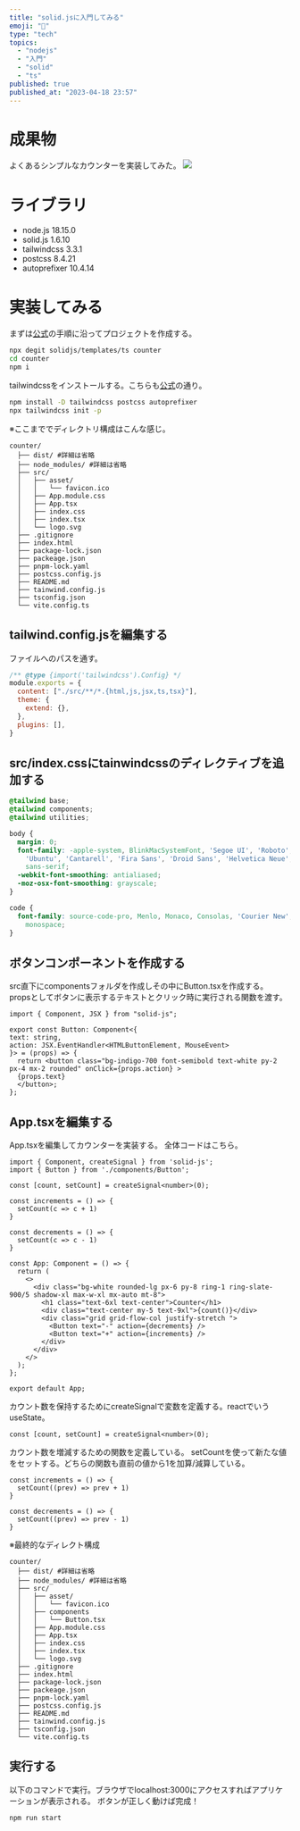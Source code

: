 ```yaml
---
title: "solid.jsに入門してみる"
emoji: "🐥"
type: "tech"
topics:
  - "nodejs"
  - "入門"
  - "solid"
  - "ts"
published: true
published_at: "2023-04-18 23:57"
---
```


# 成果物
よくあるシンプルなカウンターを実装してみた。
![](https://storage.googleapis.com/zenn-user-upload/b3acff6c8010-20230418.png)

# ライブラリ
* node.js 18.15.0
* solid.js 1.6.10
* tailwindcss 3.3.1
* postcss 8.4.21
* autoprefixer 10.4.14

# 実装してみる
まずは[公式](https://www.solidjs.com/guides/getting-started)の手順に沿ってプロジェクトを作成する。
```bash
npx degit solidjs/templates/ts counter
cd counter
npm i
```

tailwindcssをインストールする。こちらも[公式](https://tailwindcss.com/docs/guides/solidjs)の通り。
```bash
npm install -D tailwindcss postcss autoprefixer
npx tailwindcss init -p
```

※ここまででディレクトリ構成はこんな感じ。
```
counter/
  ├── dist/ #詳細は省略
  ├── node_modules/ #詳細は省略
  ├── src/ 
  │   ├── asset/
  │   │   └── favicon.ico
  │   ├── App.module.css
  │   ├── App.tsx
  │   ├── index.css
  │   ├── index.tsx
  │   └── logo.svg
  ├── .gitignore
  ├── index.html
  ├── package-lock.json
  ├── packeage.json
  ├── pnpm-lock.yaml
  ├── postcss.config.js
  ├── README.md
  ├── tainwind.config.js
  ├── tsconfig.json
  └── vite.config.ts
```

## tailwind.config.jsを編集する
ファイルへのパスを通す。
```js:tailwind.config.js
/** @type {import('tailwindcss').Config} */
module.exports = {
  content: ["./src/**/*.{html,js,jsx,ts,tsx}"],
  theme: {
    extend: {},
  },
  plugins: [],
}
```

## src/index.cssにtainwindcssのディレクティブを追加する
```css:src/index.css
@tailwind base;
@tailwind components;
@tailwind utilities;

body {
  margin: 0;
  font-family: -apple-system, BlinkMacSystemFont, 'Segoe UI', 'Roboto', 'Oxygen',
    'Ubuntu', 'Cantarell', 'Fira Sans', 'Droid Sans', 'Helvetica Neue',
    sans-serif;
  -webkit-font-smoothing: antialiased;
  -moz-osx-font-smoothing: grayscale;
}

code {
  font-family: source-code-pro, Menlo, Monaco, Consolas, 'Courier New',
    monospace;
}
```

## ボタンコンポーネントを作成する
src直下にcomponentsフォルダを作成しその中にButton.tsxを作成する。
propsとしてボタンに表示するテキストとクリック時に実行される関数を渡す。
```tsx:src/components/Button.tsx
import { Component, JSX } from "solid-js";

export const Button: Component<{
text: string,
action: JSX.EventHandler<HTMLButtonElement, MouseEvent>
}> = (props) => {
  return <button class="bg-indigo-700 font-semibold text-white py-2 px-4 mx-2 rounded" onClick={props.action} >
  {props.text}
  </button>;
};
```

## App.tsxを編集する
App.tsxを編集してカウンターを実装する。
全体コードはこちら。
```tsx:App.tsx
import { Component, createSignal } from 'solid-js';
import { Button } from './components/Button';

const [count, setCount] = createSignal<number>(0);

const increments = () => {
  setCount(c => c + 1)
}

const decrements = () => {
  setCount(c => c - 1)
}

const App: Component = () => {
  return (
    <>
      <div class="bg-white rounded-lg px-6 py-8 ring-1 ring-slate-900/5 shadow-xl max-w-xl mx-auto mt-8">
        <h1 class="text-6xl text-center">Counter</h1>
        <div class="text-center my-5 text-9xl">{count()}</div>
        <div class="grid grid-flow-col justify-stretch ">
          <Button text="-" action={decrements} />
          <Button text="+" action={increments} />
        </div>
      </div>
    </>
  );
};

export default App;
```
カウント数を保持するためにcreateSignalで変数を定義する。reactでいうuseState。
```tsx
const [count, setCount] = createSignal<number>(0);
```

カウント数を増減するための関数を定義している。
setCountを使って新たな値をセットする。どちらの関数も直前の値から1を加算/減算している。
```tsx
const increments = () => {
  setCount((prev) => prev + 1)
}

const decrements = () => {
  setCount((prev) => prev - 1)
}
```

※最終的なディレクト構成
```
counter/
  ├── dist/ #詳細は省略
  ├── node_modules/ #詳細は省略
  ├── src/ 
  │   ├── asset/
  │   │   └── favicon.ico
  │   ├── components
  │   │   └── Button.tsx
  │   ├── App.module.css
  │   ├── App.tsx
  │   ├── index.css
  │   ├── index.tsx
  │   └── logo.svg
  ├── .gitignore
  ├── index.html
  ├── package-lock.json
  ├── packeage.json
  ├── pnpm-lock.yaml
  ├── postcss.config.js
  ├── README.md
  ├── tainwind.config.js
  ├── tsconfig.json
  └── vite.config.ts
```

## 実行する
以下のコマンドで実行。ブラウザでlocalhost:3000にアクセスすればアプリケーションが表示される。
ボタンが正しく動けば完成！
```bash
npm run start
```
